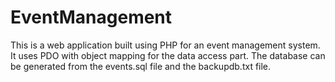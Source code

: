 # EventManagement
This is a web application built using PHP for an event management system. 
It uses PDO with object mapping for the data access part.
The database can be generated from the events.sql file and the backupdb.txt file.
